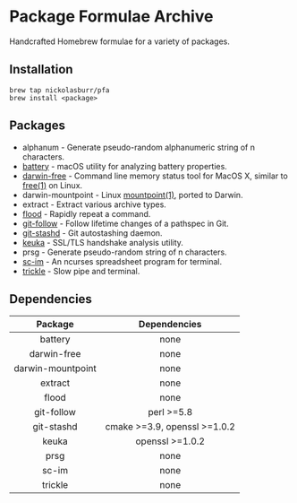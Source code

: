 # Package Formulae Archive

Handcrafted Homebrew formulae for a variety of packages.

## Installation

```
brew tap nickolasburr/pfa
brew install <package>
```

## Packages

+ alphanum - Generate pseudo-random alphanumeric string of n characters.
+ [battery](https://github.com/nickolasburr/battery) - macOS utility for analyzing battery properties.
+ [darwin-free](https://github.com/dcantrell/darwin-free) - Command line memory status tool for MacOS X, similar to [free(1)](https://linux.die.net/man/1/free) on Linux.
+ darwin-mountpoint - Linux [mountpoint(1)](https://linux.die.net/man/1/mountpoint), ported to Darwin.
+ extract - Extract various archive types.
+ [flood](https://github.com/sjmulder/flood) - Rapidly repeat a command.
+ [git-follow](https://github.com/nickolasburr/git-follow) - Follow lifetime changes of a pathspec in Git.
+ [git-stashd](https://github.com/nickolasburr/git-stashd) - Git autostashing daemon.
+ [keuka](https://github.com/nickolasburr/keuka) - SSL/TLS handshake analysis utility.
+ prsg - Generate pseudo-random string of n characters.
+ [sc-im](https://github.com/andmarti1424/sc-im) - An ncurses spreadsheet program for terminal.
+ [trickle](https://github.com/sjmulder/trickle) - Slow pipe and terminal.

## Dependencies

|      Package       |         Dependencies         |
|:------------------:|:----------------------------:|
| battery            | none                         |
| darwin-free        | none                         |
| darwin-mountpoint  | none                         |
| extract            | none                         |
| flood              | none                         |
| git-follow         | perl >=5.8                   |
| git-stashd         | cmake >=3.9, openssl >=1.0.2 |
| keuka              | openssl >=1.0.2              |
| prsg               | none                         |
| sc-im              | none                         |
| trickle            | none                         |
